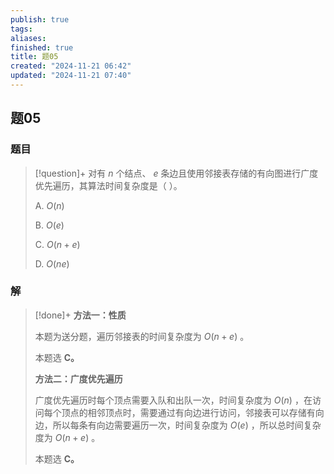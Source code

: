```yaml
---
publish: true
tags: 
aliases: 
finished: true
title: 题05
created: "2024-11-21 06:42"
updated: "2024-11-21 07:40"
---
```

## 题05
### 题目
> [!question]+
> 对有 $n$ 个结点、 $e$ 条边且使用邻接表存储的有向图进行广度优先遍历，其算法时间复杂度是（ ）。
> 
> A. $O(n)$
> 
> B. $O(e)$
> 
> C. $O(n+e)$
> 
> D. $O(ne)$
### 解
> [!done]+
> **方法一：性质**
> 
> 本题为送分题，遍历邻接表的时间复杂度为 $O(n+e)$ 。
> 
> 本题选 **C。**
> 
> **方法二：广度优先遍历**
> 
> 广度优先遍历时每个顶点需要入队和出队一次，时间复杂度为 $O(n)$ ，在访问每个顶点的相邻顶点时，需要通过有向边进行访问，邻接表可以存储有向边，所以每条有向边需要遍历一次，时间复杂度为 $O(e)$ ，所以总时间复杂度为 $O(n+e)$ 。
> 
> 本题选 **C。**